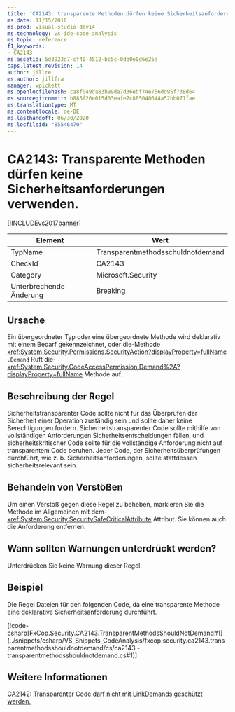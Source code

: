 ```yaml
---
title: 'CA2143: transparente Methoden dürfen keine Sicherheitsanforderungen verwenden | Microsoft-Dokumentation'
ms.date: 11/15/2016
ms.prod: visual-studio-dev14
ms.technology: vs-ide-code-analysis
ms.topic: reference
f1_keywords:
- CA2143
ms.assetid: 5d3923d7-cf40-4512-bc5c-0db0e0d6e25a
caps.latest.revision: 14
author: jillre
ms.author: jillfra
manager: wpickett
ms.openlocfilehash: ca8f049da83b99da7d36ebf74e756dd95f738d64
ms.sourcegitcommit: b885f26e015d03eafe7c885040644a52bb071fae
ms.translationtype: MT
ms.contentlocale: de-DE
ms.lasthandoff: 06/30/2020
ms.locfileid: "85546470"
---
```

# <a name="ca2143-transparent-methods-should-not-use-security-demands"></a>CA2143: Transparente Methoden dürfen keine Sicherheitsanforderungen verwenden.
[!INCLUDE[vs2017banner](../includes/vs2017banner.md)]

|Element|Wert|
|-|-|
|TypName|Transparentmethodsschuldnotdemand|
|CheckId|CA2143|
|Category|Microsoft.Security|
|Unterbrechende Änderung|Breaking|

## <a name="cause"></a>Ursache
 Ein übergeordneter Typ oder eine übergeordnete Methode wird deklarativ mit einem Bedarf gekennzeichnet, oder die-Methode <xref:System.Security.Permissions.SecurityAction?displayProperty=fullName> `.Demand` Ruft die- <xref:System.Security.CodeAccessPermission.Demand%2A?displayProperty=fullName> Methode auf.

## <a name="rule-description"></a>Beschreibung der Regel
 Sicherheitstransparenter Code sollte nicht für das Überprüfen der Sicherheit einer Operation zuständig sein und sollte daher keine Berechtigungen fordern. Sicherheitstransparenter Code sollte mithilfe von vollständigen Anforderungen Sicherheitsentscheidungen fällen, und sicherheitskritischer Code sollte für die vollständige Anforderung nicht auf transparentem Code beruhen. Jeder Code, der Sicherheitsüberprüfungen durchführt, wie z. b. Sicherheitsanforderungen, sollte stattdessen sicherheitsrelevant sein.

## <a name="how-to-fix-violations"></a>Behandeln von Verstößen
 Um einen Verstoß gegen diese Regel zu beheben, markieren Sie die Methode im Allgemeinen mit dem- <xref:System.Security.SecuritySafeCriticalAttribute> Attribut. Sie können auch die Anforderung entfernen.

## <a name="when-to-suppress-warnings"></a>Wann sollten Warnungen unterdrückt werden?
 Unterdrücken Sie keine Warnung dieser Regel.

## <a name="example"></a>Beispiel
 Die Regel Dateien für den folgenden Code, da eine transparente Methode eine deklarative Sicherheitsanforderung durchführt.

 [!code-csharp[FxCop.Security.CA2143.TransparentMethodsShouldNotDemand#1](../snippets/csharp/VS_Snippets_CodeAnalysis/fxcop.security.ca2143.transparentmethodsshouldnotdemand/cs/ca2143 - transparentmethodsshouldnotdemand.cs#1)]

## <a name="see-also"></a>Weitere Informationen
 [CA2142: Transparenter Code darf nicht mit LinkDemands geschützt werden.](../code-quality/ca2142-transparent-code-should-not-be-protected-with-linkdemands.md)
